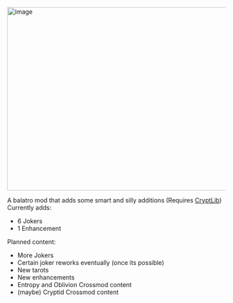 <img width="807" height="423" alt="image" src="https://github.com/user-attachments/assets/3d813e7c-910d-4011-9c12-5e6122415363" />

A balatro mod that adds some smart and silly additions
(Requires [CryptLib](https://github.com/SpectralPack/Cryptlib))
Currently adds:
- 6 Jokers
- 1 Enhancement

Planned content:
- More Jokers
- Certain joker reworks eventually (once its possible)
- New tarots
- New enhancements
- Entropy and Oblivion Crossmod content
- (maybe) Cryptid Crossmod content
